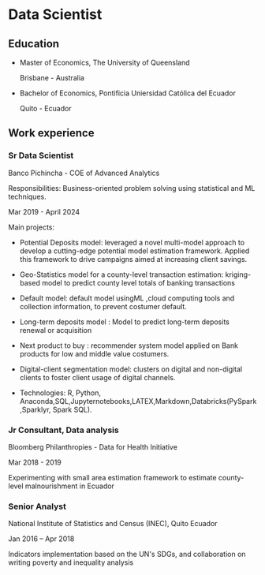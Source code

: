 # Data Scientist

## Education
- Master of Economics, The University of Queensland
  
  Brisbane - Australia
  
- Bachelor of Economics, Pontificia Uniersidad Católica del Ecuador
  
  Quito - Ecuador

## Work experience

### Sr Data Scientist

  Banco Pichincha - COE of Advanced Analytics
  
  Responsibilities: Business-oriented problem solving using statistical and ML techniques.
  
  Mar 2019 - April 2024
  
 Main projects:
  
  - Potential Deposits model: leveraged a novel multi-model approach to develop a cutting-edge potential model estimation framework. Applied this framework to drive campaigns aimed at increasing client savings.
  
  - Geo-Statistics model for a county-level transaction estimation: kriging-based model to predict county level totals of banking transactions
  
  - Default model: default model usingML ,cloud computing tools and collection information, to prevent costumer default.
  
  - Long-term deposits model : Model to predict long-term deposits renewal or acquisition
  
  - Next product to buy : recommender system model applied on Bank products for low and middle value costumers.
  
  - Digital-client segmentation model: clusters on digital and non-digital clients to foster client usage of digital channels.
  
  - Technologies: R, Python, Anaconda,SQL,Jupyternotebooks,LATEX,Markdown,Databricks(PySpark,Sparklyr, Spark SQL).
  

### Jr Consultant, Data analysis
Bloomberg Philanthropies - Data for Health Initiative

Mar 2018 - 2019

Experimenting with small area estimation framework to estimate county-level malnourishment in Ecuador

### Senior Analyst
National Institute of Statistics and Census (INEC), Quito Ecuador

Jan 2016  – Apr 2018

Indicators implementation based on the UN's SDGs, and collaboration on writing poverty and inequality analysis

  

  

